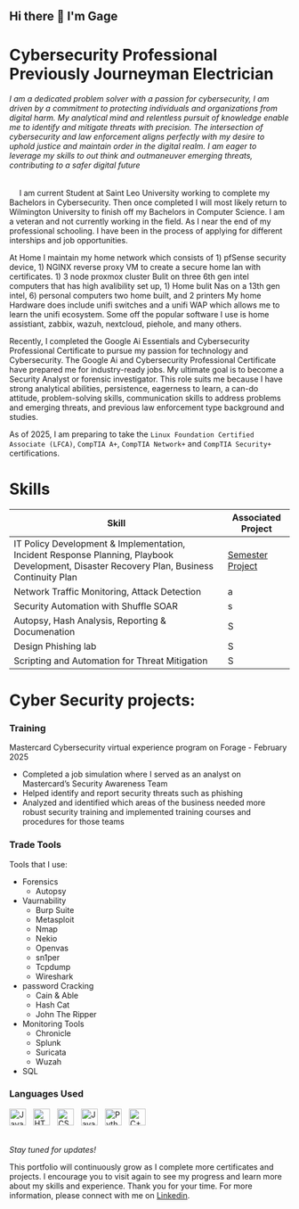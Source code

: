 ## Hi there 👋 I'm Gage

# Cybersecurity Professional Previously Journeyman Electrician</h1>

<h6><i>I am a dedicated problem solver with a passion for cybersecurity, I am driven by a commitment to protecting individuals and organizations from digital harm. My analytical mind and relentless pursuit of knowledge enable me to identify and mitigate threats with precision. The intersection of cybersecurity and law enforcement aligns perfectly with my desire to uphold justice and maintain order in the digital realm. I am eager to leverage my skills to out think and outmaneuver emerging threats, contributing to a safer digital future</i></h6>



&emsp; I am current Student at Saint Leo University working to complete my Bachelors in Cybersecurity. Then once completed I will most likely return to Wilmington University to finish off my Bachelors in Computer Science. I am a veteran and not currently working in the field. As I near the end of my professional schooling. I have been in the process of applying for different interships and job opportunities.

At Home I maintain my home network which consists of 1) pfSense security device, 1) NGINX reverse proxy VM to create a secure home lan with certificates. 1) 3 node proxmox cluster Bulit on three 6th gen intel computers that has high avalibility set up, 1) Home bulit Nas on a 13th gen intel, 6) personal computers two home built, and 2 printers My home Hardware does include unifi switches and a unifi WAP which allows me to learn the unifi ecosystem. Some off the popular software I use is home assistiant, zabbix, wazuh, nextcloud, piehole, and many others.

Recently, I completed the Google Ai Essentials and Cybersecurity Professional Certificate to pursue my passion for technology and Cybersecurity. The Google Ai and Cybersecurity Professional Certificate have prepared me for industry-ready jobs. My ultimate goal is to become a Security Analyst or forensic investigator. This role suits me because I have strong analytical abilities, persistence, eagerness to learn, a can-do attitude, problem-solving skills, communication skills to address problems and emerging threats, and previous law enforcement type background and studies. 

As of 2025, I am preparing to take the `Linux Foundation Certified Associate (LFCA)`, `CompTIA A+`, `CompTIA Network+` and `CompTIA Security+` certifications.




# Skills

| Skill                                         | Associated Project         |
|-----------------------------------------------|----------------------------|
| IT Policy Development & Implementation, Incident Response Planning, Playbook Development, Disaster Recovery Plan, Business Continuity Plan  | [ Semester Project](https://github.com/)|
| Network Traffic Monitoring, Attack Detection | a|
| Security Automation with Shuffle SOAR         | s |
| Autopsy, Hash Analysis, Reporting & Documenation      | S|
| Design Phishing lab                  | S|
| Scripting and Automation for Threat Mitigation | S|




# Cyber Security projects:



### Training
Mastercard Cybersecurity virtual experience program on Forage - February 2025
 * Completed a job simulation where I served as an analyst on Mastercard’s
   Security Awareness Team 
 * Helped identify and report security threats such as phishing 
 * Analyzed and identified which areas of the business needed more robust
   security training and implemented training courses and procedures for those
   teams



 
### Trade Tools 
Tools that I use: 
* Forensics
   * Autopsy
* Vaurnability 
   * Burp Suite
   * Metasploit
   * Nmap
   * Nekio
   * Openvas
   * sn1per
   * Tcpdump
   * Wireshark
* password Cracking
   * Cain & Able
   * Hash Cat
   * John The Ripper
* Monitoring Tools
   * Chronicle
   * Splunk
   * Suricata
   * Wuzah
* SQL





  
### Languages Used
<img align="left" alt="Java" width="30px" style="padding-right:10px;" src="https://cdn.jsdelivr.net/gh/devicons/devicon/icons/java/java-original.svg"/>
<img align="left" alt="HTML" width="30px" style="padding-right:10px;" src="https://cdn.jsdelivr.net/gh/devicons/devicon/icons/html5/html5-plain.svg" />
<img align="left" alt="CSS" width="30px" style="padding-right:10px;" src="https://cdn.jsdelivr.net/gh/devicons/devicon/icons/css3/css3-plain.svg" />
<img align="left" alt="JavaScript" width="30px" style="padding-right:10px;" src="https://cdn.jsdelivr.net/gh/devicons/devicon/icons/javascript/javascript-plain.svg" />
<img align="left" alt="Python" width="30px" style="padding-right:10px;" src="https://cdn.jsdelivr.net/gh/devicons/devicon/icons/python/python-plain.svg" />
<img align="left" alt="C++" width="30px" style="padding-right:10px;" src="https://cdn.jsdelivr.net/gh/devicons/devicon/icons/cplusplus/cplusplus-line.svg" />
</h2>
<br><br><br>

*Stay tuned for updates!*

This portfolio will continuously grow as I complete more certificates and projects. I encourage you to visit again to see my progress and learn more about my skills and experience.
Thank you for your time. For more information, please connect with me on [Linkedin](https://www.linkedin.com/in/gagekradtke/).



<!--
**gradtk08/gradtk08** is a ✨ _special_ ✨ repository because its `README.md` (this file) appears on your GitHub profile.

Here are some ideas to get you started:

- 🔭 I’m currently working on ...
- 🌱 I’m currently learning ...
- 👯 I’m looking to collaborate on ...
- 🤔 I’m looking for help with ...
- 💬 Ask me about ...
- 📫 How to reach me: ...
- 😄 Pronouns: ...
- ⚡ Fun fact: ...
-->
